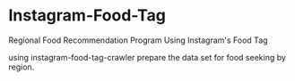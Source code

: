 # Instagram-Food-Tag

Regional Food Recommendation Program Using Instagram's Food Tag

using instagram-food-tag-crawler prepare the data set for food seeking by region.
